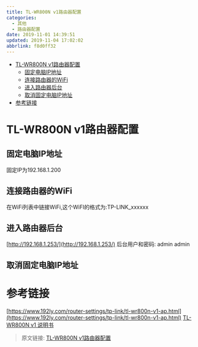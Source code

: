 ```yaml
---
title: TL-WR800N v1路由器配置
categories: 
  - 其他
  - 路由器配置
date: 2019-11-01 14:39:51
updated: 2019-11-04 17:02:02
abbrlink: f8d0ff32
---
```

- [TL-WR800N v1路由器配置](/blog/f8d0ff32/#TL-WR800N-v1路由器配置)
    - [固定电脑IP地址](/blog/f8d0ff32/#固定电脑IP地址)
    - [连接路由器的WiFi](/blog/f8d0ff32/#连接路由器的WiFi)
    - [进入路由器后台](/blog/f8d0ff32/#进入路由器后台)
    - [取消固定电脑IP地址](/blog/f8d0ff32/#取消固定电脑IP地址)
- [参考链接](/blog/f8d0ff32/#参考链接)

<!--more-->
<script src="https://cdn.bootcss.com/jquery/3.4.0/jquery.slim.min.js"></script>
<script>$(document).ready(function () {$(".post-body > ul:nth-child(1)").hide();});</script>

<!--end-->
# TL-WR800N v1路由器配置 #
## 固定电脑IP地址 ##
固定IP为192.168.1.200

## 连接路由器的WiFi ##

在WiFi列表中链接WiFi,这个WiFI的格式为:TP-LINK_xxxxxx
## 进入路由器后台 ##
[http://192.168.1.253/](http://192.168.1.253/)
后台用户和密码:
admin
admin
## 取消固定电脑IP地址 ##

# 参考链接 #
[https://www.192ly.com/router-settings/tp-link/tl-wr800n-v1-ap.html](https://www.192ly.com/router-settings/tp-link/tl-wr800n-v1-ap.html)
[TL-WR800N v1 说明书](https://service.tp-link.com.cn/detail_download_621.html)

>原文链接: [TL-WR800N v1路由器配置](https://lanlan2017.github.io/blog/f8d0ff32/)
